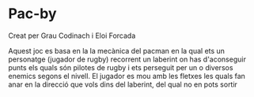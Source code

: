 # Pac-by

Creat per Grau Codinach i Eloi Forcada

Aquest joc es basa en la la mecànica del pacman en la qual ets un personatge (jugador de rugby) recorrent un laberint on has d'aconseguir punts els quals són pilotes de rugby i ets perseguit per un o diversos enemics segons el nivell. 
El jugador es mou amb les fletxes les quals fan anar en la direcció que vols dins del laberint, del qual no en pots sortir
